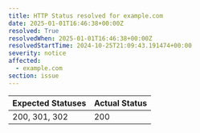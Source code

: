 ```yaml
---
title: HTTP Status resolved for example.com
date: 2025-01-01T16:46:38+00:00Z
resolved: True
resolvedWhen: 2025-01-01T16:46:38+00:00Z
resolvedStartTime: 2024-10-25T21:09:43.191474+00:00
severity: notice
affected:
  - example.com
section: issue
---
```


| Expected Statuses | Actual Status  |
|-------------------|----------------|
| 200, 301, 302 | 200 |
